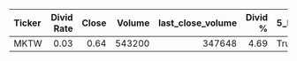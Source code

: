 | Ticker   |   Divid Rate |   Close |   Volume |   last_close_volume |   Divid % | 5_Days_pos   | above_SMA_50   |
|:---------|-------------:|--------:|---------:|--------------------:|----------:|:-------------|:---------------|
| MKTW     |         0.03 |    0.64 |   543200 |              347648 |      4.69 | True         | True           |